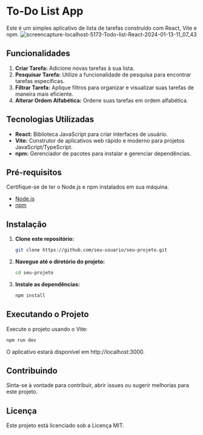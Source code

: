 # To-Do List App

Este é um simples aplicativo de lista de tarefas construído com React, Vite e npm.
![screencapture-localhost-5173-Todo-list-React-2024-01-13-11_07_43](https://github.com/Coimbra777/Todo-list-React/assets/103074944/ab204153-d03f-46ea-8e12-f0e6f0e7cde0)

## Funcionalidades

1. **Criar Tarefa:** Adicione novas tarefas à sua lista.
2. **Pesquisar Tarefa:** Utilize a funcionalidade de pesquisa para encontrar tarefas específicas.
3. **Filtrar Tarefa:** Aplique filtros para organizar e visualizar suas tarefas de maneira mais eficiente.
4. **Alterar Ordem Alfabética:** Ordene suas tarefas em ordem alfabética.

## Tecnologias Utilizadas

- **React:** Biblioteca JavaScript para criar interfaces de usuário.
- **Vite:** Construtor de aplicativos web rápido e moderno para projetos JavaScript/TypeScript.
- **npm:** Gerenciador de pacotes para instalar e gerenciar dependências.

## Pré-requisitos

Certifique-se de ter o Node.js e npm instalados em sua máquina.

- [Node.js](https://nodejs.org/)
- [npm](https://www.npmjs.com/)

## Instalação

1. **Clone este repositório:**

    ```bash
    git clone https://github.com/seu-usuario/seu-projeto.git
    ```

2. **Navegue até o diretório do projeto:**

    ```bash
    cd seu-projeto
    ```

3. **Instale as dependências:**

    ```bash
    npm install
    ```

## Executando o Projeto

Execute o projeto usando o Vite:

```bash
npm run dev
```

O aplicativo estará disponível em http://localhost:3000.

## Contribuindo
Sinta-se à vontade para contribuir, abrir issues ou sugerir melhorias para este projeto.

## Licença
Este projeto está licenciado sob a Licença MIT.
